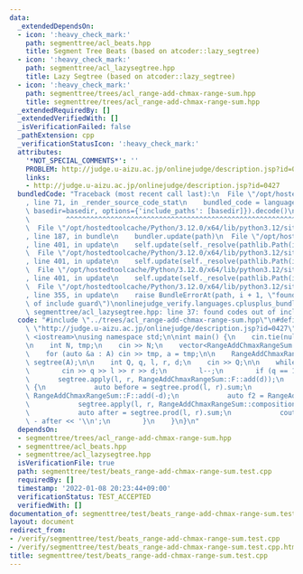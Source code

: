 ```yaml
---
data:
  _extendedDependsOn:
  - icon: ':heavy_check_mark:'
    path: segmenttree/acl_beats.hpp
    title: Segment Tree Beats (based on atcoder::lazy_segtree)
  - icon: ':heavy_check_mark:'
    path: segmenttree/acl_lazysegtree.hpp
    title: Lazy Segtree (based on atcoder::lazy_segtree)
  - icon: ':heavy_check_mark:'
    path: segmenttree/trees/acl_range-add-chmax-range-sum.hpp
    title: segmenttree/trees/acl_range-add-chmax-range-sum.hpp
  _extendedRequiredBy: []
  _extendedVerifiedWith: []
  _isVerificationFailed: false
  _pathExtension: cpp
  _verificationStatusIcon: ':heavy_check_mark:'
  attributes:
    '*NOT_SPECIAL_COMMENTS*': ''
    PROBLEM: http://judge.u-aizu.ac.jp/onlinejudge/description.jsp?id=0427
    links:
    - http://judge.u-aizu.ac.jp/onlinejudge/description.jsp?id=0427
  bundledCode: "Traceback (most recent call last):\n  File \"/opt/hostedtoolcache/Python/3.12.0/x64/lib/python3.12/site-packages/onlinejudge_verify/documentation/build.py\"\
    , line 71, in _render_source_code_stat\n    bundled_code = language.bundle(stat.path,\
    \ basedir=basedir, options={'include_paths': [basedir]}).decode()\n          \
    \         ^^^^^^^^^^^^^^^^^^^^^^^^^^^^^^^^^^^^^^^^^^^^^^^^^^^^^^^^^^^^^^^^^^^^^^^^^^^^^^^^^\n\
    \  File \"/opt/hostedtoolcache/Python/3.12.0/x64/lib/python3.12/site-packages/onlinejudge_verify/languages/cplusplus.py\"\
    , line 187, in bundle\n    bundler.update(path)\n  File \"/opt/hostedtoolcache/Python/3.12.0/x64/lib/python3.12/site-packages/onlinejudge_verify/languages/cplusplus_bundle.py\"\
    , line 401, in update\n    self.update(self._resolve(pathlib.Path(included), included_from=path))\n\
    \  File \"/opt/hostedtoolcache/Python/3.12.0/x64/lib/python3.12/site-packages/onlinejudge_verify/languages/cplusplus_bundle.py\"\
    , line 401, in update\n    self.update(self._resolve(pathlib.Path(included), included_from=path))\n\
    \  File \"/opt/hostedtoolcache/Python/3.12.0/x64/lib/python3.12/site-packages/onlinejudge_verify/languages/cplusplus_bundle.py\"\
    , line 401, in update\n    self.update(self._resolve(pathlib.Path(included), included_from=path))\n\
    \  File \"/opt/hostedtoolcache/Python/3.12.0/x64/lib/python3.12/site-packages/onlinejudge_verify/languages/cplusplus_bundle.py\"\
    , line 355, in update\n    raise BundleErrorAt(path, i + 1, \"found codes out\
    \ of include guard\")\nonlinejudge_verify.languages.cplusplus_bundle.BundleErrorAt:\
    \ segmenttree/acl_lazysegtree.hpp: line 37: found codes out of include guard\n"
  code: "#include \"../trees/acl_range-add-chmax-range-sum.hpp\"\n#define PROBLEM\
    \ \"http://judge.u-aizu.ac.jp/onlinejudge/description.jsp?id=0427\"\n#include\
    \ <iostream>\nusing namespace std;\n\nint main() {\n    cin.tie(nullptr), ios::sync_with_stdio(false);\n\
    \n    int N, tmp;\n    cin >> N;\n    vector<RangeAddChmaxRangeSum::S> A(N);\n\
    \    for (auto &a : A) cin >> tmp, a = tmp;\n\n    RangeAddChmaxRangeSum::segtree\
    \ segtree(A);\n\n    int Q, q, l, r, d;\n    cin >> Q;\n\n    while (Q--) {\n\
    \        cin >> q >> l >> r >> d;\n        l--;\n        if (q == 1) {\n     \
    \       segtree.apply(l, r, RangeAddChmaxRangeSum::F::add(d));\n        } else\
    \ {\n            auto before = segtree.prod(l, r).sum;\n            auto f1 =\
    \ RangeAddChmaxRangeSum::F::add(-d);\n            auto f2 = RangeAddChmaxRangeSum::F::chmax(0);\n\
    \            segtree.apply(l, r, RangeAddChmaxRangeSum::composition(f2, f1));\n\
    \            auto after = segtree.prod(l, r).sum;\n            cout << before\
    \ - after << '\\n';\n        }\n    }\n}\n"
  dependsOn:
  - segmenttree/trees/acl_range-add-chmax-range-sum.hpp
  - segmenttree/acl_beats.hpp
  - segmenttree/acl_lazysegtree.hpp
  isVerificationFile: true
  path: segmenttree/test/beats_range-add-chmax-range-sum.test.cpp
  requiredBy: []
  timestamp: '2022-01-08 20:23:44+09:00'
  verificationStatus: TEST_ACCEPTED
  verifiedWith: []
documentation_of: segmenttree/test/beats_range-add-chmax-range-sum.test.cpp
layout: document
redirect_from:
- /verify/segmenttree/test/beats_range-add-chmax-range-sum.test.cpp
- /verify/segmenttree/test/beats_range-add-chmax-range-sum.test.cpp.html
title: segmenttree/test/beats_range-add-chmax-range-sum.test.cpp
---
```

